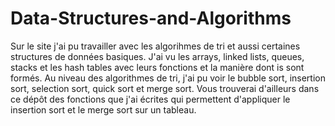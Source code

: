 # Data-Structures-and-Algorithms
Sur le site j'ai pu travailler avec les algorihmes de tri et aussi certaines structures de données basiques. J'ai vu les arrays, linked lists, queues, stacks et les hash tables avec leurs fonctions et la manière 
dont is sont formés. 
Au niveau des algorithmes de tri, j'ai pu voir le bubble sort, insertion sort, selection sort, quick sort et merge sort. Vous trouverai d'ailleurs dans ce dépôt des fonctions que j'ai écrites qui permettent d'appliquer
le insertion sort et le merge sort sur un tableau.
